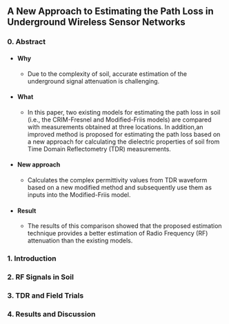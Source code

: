##  A New Approach to Estimating the Path Loss in Underground Wireless Sensor Networks
### 0. Abstract
- #### Why
  - Due to the complexity of soil, accurate estimation of the underground signal attenuation is challenging.
- #### What
  - In this paper, two existing models for estimating the path loss in soil (i.e., the CRIM-Fresnel and Modified-Friis models) are compared with measurements obtained at three locations. In addition,an improved method is proposed for estimating the path loss based on a new approach for calculating the dielectric properties of soil from Time Domain Reflectometry (TDR) measurements.
- #### New approach 
  - Calculates the complex permittivity values from TDR waveform based on a new modified
method and subsequently use them as inputs into the Modified-Friis model.
- #### Result
  - The results of this comparison showed that the proposed estimation technique provides a better estimation of Radio Frequency (RF) attenuation than the existing models.
### 1. Introduction

### 2. RF Signals in Soil
### 3. TDR and Field Trials
### 4. Results and Discussion
